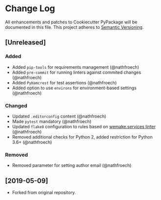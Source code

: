 # Change Log
All enhancements and patches to Cookiecutter PyPackage will be documented in this file.
This project adheres to [Semantic Versioning](http://semver.org/).

## [Unreleased]
### Added
- Added `pip-tools` for requirements management (@nathfroech)
- Added `pre-commit` for running linters against commited changes (@nathfroech)
- Added `PyHamcrest` for test assertions (@nathfroech)
- Added option to use `environs` for environment-based settings (@nathfroech)
### Changed
- Updated `.editorconfig` content (@nathfroech)
- Made `pytest` mandatory (@nathfroech)
- Updated `flake8` configuration to rules based on
 [wemake.services linter](https://github.com/wemake-services/wemake-python-styleguide) (@nathfroech)
 - Removed additional checks for Python 2, added restriction for Python 3.6+ (@nathfroech)
 ### Removed
 - Removed parameter for setting author email (@nathfroech)

## [2019-05-09]
- Forked from original repository.
